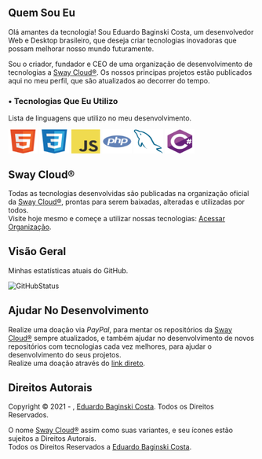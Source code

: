 <!-- INTRODUÇÃO -->
## Quem Sou Eu
Olá amantes da tecnologia! Sou Eduardo Baginski Costa, um desenvolvedor Web e Desktop brasileiro, que deseja criar tecnologias inovadoras que possam melhorar nosso mundo futuramente.  
  
Sou o criador, fundador e CEO de uma organização de desenvolvimento de tecnologias a [Sway Cloud®](https://github.com/Sway-Cloud). Os nossos principas projetos estão publicados aqui no meu perfil, que são atualizados ao decorrer do tempo.  

<!-- TECNOLOGIAS -->
### • Tecnologias Que Eu Utilizo
Lista de linguagens que utilizo no meu desenvolvimento.  

<div style="display: inline_block">
	<img align="center" title="HTML 5" height="50" width="60" src="https://github.com/devicons/devicon/blob/master/icons/html5/html5-original.svg">
	<img align="center" title="CSS 3" height="50" width="60" src="https://github.com/devicons/devicon/blob/master/icons/css3/css3-original.svg">
	<img align="center" title="JavaScript" height="50" width="60" src="https://github.com/devicons/devicon/blob/master/icons/javascript/javascript-original.svg">
	<img align="center" title="PHP" height="50" width="60" src="https://github.com/devicons/devicon/blob/master/icons/php/php-plain.svg">
	<img align="center" title="SQL" height="50" width="60" src="https://github.com/devicons/devicon/blob/master/icons/mysql/mysql-plain.svg">
	<img align="center" title="CSharp" height="50" width="60" src="https://github.com/devicons/devicon/blob/master/icons/csharp/csharp-original.svg">
</div>

<!-- ORGANIZAÇÃO -->
## Sway Cloud®
Todas as tecnologias desenvolvidas são publicadas na organização oficial da [Sway Cloud®](https://github.com/Sway-Cloud), prontas para serem baixadas, alteradas e utilizadas por todos.  
Visite hoje mesmo e começe a utilizar nossas tecnologias: [Acessar Organização](https://github.com/Sway-Cloud).

<!-- VISÃO GERAL -->
## Visão Geral
Minhas estatísticas atuais do GitHub.  
  
![GitHubStatus](https://github-readme-stats.anuraghazra1.vercel.app/api?username=EduardoBaginskiCosta&show_icons=true&line_height=27&include_all_commits=true")

<!-- AJUDA -->
## Ajudar No Desenvolvimento
Realize uma doação via _PayPal_, para mentar os repositórios da [Sway Cloud®](https://github.com/Sway-Cloud) sempre atualizados, e também ajudar no desenvolvimento de novos repositórios com tecnologias cada vez melhores, para ajudar o desenvolvimento do seus projetos.  
Realize uma doação através do [link direto](https://www.paypal.com/donate?hosted_button_id=U2APG4E9VU8US).

<!-- DIREITOS AUTORAIS -->
## Direitos Autorais
Copyright © 2021 - , [Eduardo Baginski Costa](https://github.com/EduardoBaginskiCosta). Todos os Direitos Reservados.  
  
O nome [Sway Cloud®](https://github.com/Sway-Cloud) assim como suas variantes, e seu ícones estão sujeitos a Direitos Autorais.  
Todos os Direitos Reservados a [Eduardo Baginski Costa](https://github.com/EduardoBaginskiCosta).
